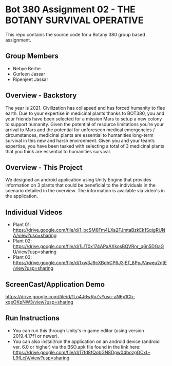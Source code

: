 # Bot 380 Assignment 02 - THE BOTANY SURVIVAL OPERATIVE
This repo contains the source code for a Botany 380 group based assignment.

## Group Members
- Nebye Berhe
- Gurleen Jassar
- Ripenjeet Jassar

## Overview - Backstory
The year is 2021. Civilization has collapsed and has forced humanity to flee earth. Due to your
expertise in medicinal plants thanks to BOT380, you and your friends have been selected for a mission
Mars to setup a new colony to support humanity. Given the potential of resource limitations you’re your
arrival to Mars and the potential for unforeseen medical emergencies / circumstances, medicinal plants
are essential to humanities long-term survival in this new and harsh environment. Given you and your
team’s expertise, you have been tasked with selecting a total of 3 medicinal plants that you think are
essential to humanities survival.

## Overview - This Project 
We designed an android application using Unity Engine that provides information on 3 plants that could be 
beneficial to the individuals in the scenario detailed in the overview.
The information is available via video's in the application.

## Individual Videos
 - Plant 01: https://drive.google.com/file/d/1_bcSM6Fm4LXa2FJmtaBzkEk1SqjgRUNA/view?usp=sharing
 - Plant 02: https://drive.google.com/file/d/1iJT0x174APaAXkosBQVRnr_q6n5DGaGU/view?usp=sharing 
 - Plant 03: https://drive.google.com/file/d/1xw3J9cXBdhCP6J3jET_8PpJVaweu2qtE/view?usp=sharing

## ScreenCast/Application Demo
https://drive.google.com/file/d/1Lo4J6wRoZvYqsc-aN6p1Ch-xqeOKpNW3/view?usp=sharing 

## Run Instructions
- You can run this through Unity's in game editor (using version 2019.4.17f1 or newer).
- You can also install/run the application on an android device (android ver. 6.0 or higher) via the 
BSO.apk file found in the link here: https://drive.google.com/file/d/17fd8fQobGN8Dgw04bozgGCxL-L9fLcjV/view?usp=sharing 
